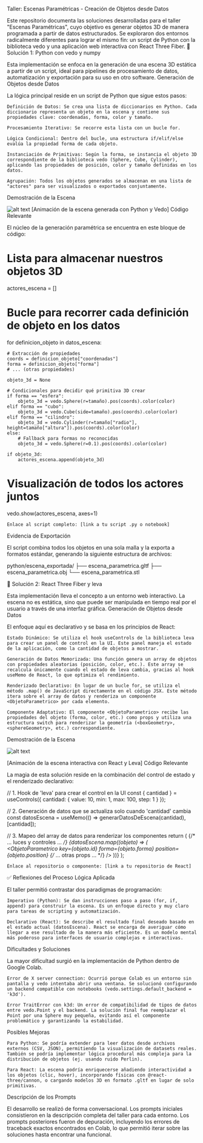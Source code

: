 Taller: Escenas Paramétricas - Creación de Objetos desde Datos

Este repositorio documenta las soluciones desarrolladas para el taller "Escenas Paramétricas", cuyo objetivo es generar objetos 3D de manera programada a partir de datos estructurados. Se exploraron dos entornos radicalmente diferentes para lograr el mismo fin: un script de Python con la biblioteca vedo y una aplicación web interactiva con React Three Fiber.
🔹 Solución 1: Python con vedo y numpy

Esta implementación se enfoca en la generación de una escena 3D estática a partir de un script, ideal para pipelines de procesamiento de datos, automatización y exportación para su uso en otro software.
Generación de Objetos desde Datos

La lógica principal reside en un script de Python que sigue estos pasos:

    Definición de Datos: Se crea una lista de diccionarios en Python. Cada diccionario representa un objeto en la escena y contiene sus propiedades clave: coordenadas, forma, color y tamaño.

    Procesamiento Iterativo: Se recorre esta lista con un bucle for.

    Lógica Condicional: Dentro del bucle, una estructura if/elif/else evalúa la propiedad forma de cada objeto.

    Instanciación de Primitivas: Según la forma, se instancia el objeto 3D correspondiente de la biblioteca vedo (Sphere, Cube, Cylinder), aplicando las propiedades de posición, color y tamaño definidas en los datos.

    Agrupación: Todos los objetos generados se almacenan en una lista de "actores" para ser visualizados o exportados conjuntamente.

Demostración de la Escena


![alt text](<resultado py.gif>)
[Animación de la escena generada con Python y Vedo]
Código Relevante

El núcleo de la generación paramétrica se encuentra en este bloque de código:

# Lista para almacenar nuestros objetos 3D
actores_escena = []

# Bucle para recorrer cada definición de objeto en los datos
for definicion_objeto in datos_escena:
    
    # Extracción de propiedades
    coords = definicion_objeto["coordenadas"]
    forma = definicion_objeto["forma"]
    # ... (otras propiedades)
    
    objeto_3d = None

    # Condicionales para decidir qué primitiva 3D crear
    if forma == "esfera":
        objeto_3d = vedo.Sphere(r=tamaño).pos(coords).color(color)
    elif forma == "cubo":
        objeto_3d = vedo.Cube(side=tamaño).pos(coords).color(color)
    elif forma == "cilindro":
        objeto_3d = vedo.Cylinder(r=tamaño["radio"], height=tamaño["altura"]).pos(coords).color(color)
    else:
        # Fallback para formas no reconocidas
        objeto_3d = vedo.Sphere(r=0.1).pos(coords).color(color)

    if objeto_3d:
        actores_escena.append(objeto_3d)

# Visualización de todos los actores juntos
vedo.show(actores_escena, axes=1)

    Enlace al script completo: [link a tu script .py o notebook]

Evidencia de Exportación

El script combina todos los objetos en una sola malla y la exporta a formatos estándar, generando la siguiente estructura de archivos:

python/escena_exportada/
├── escena_parametrica.gltf
├── escena_parametrica.obj
└── escena_parametrica.stl

🔹 Solución 2: React Three Fiber y leva

Esta implementación lleva el concepto a un entorno web interactivo. La escena no es estática, sino que puede ser manipulada en tiempo real por el usuario a través de una interfaz gráfica.
Generación de Objetos desde Datos

El enfoque aquí es declarativo y se basa en los principios de React:

    Estado Dinámico: Se utiliza el hook useControls de la biblioteca leva para crear un panel de control en la UI. Este panel maneja el estado de la aplicación, como la cantidad de objetos a mostrar.

    Generación de Datos Memorizada: Una función genera un array de objetos con propiedades aleatorias (posición, color, etc.). Este array se recalcula únicamente cuando el estado de leva cambia, gracias al hook useMemo de React, lo que optimiza el rendimiento.

    Renderizado Declarativo: En lugar de un bucle for, se utiliza el método .map() de JavaScript directamente en el código JSX. Este método itera sobre el array de datos y renderiza un componente <ObjetoParametrico> por cada elemento.

    Componente Adaptativo: El componente <ObjetoParametrico> recibe las propiedades del objeto (forma, color, etc.) como props y utiliza una estructura switch para renderizar la geometría (<boxGeometry>, <sphereGeometry>, etc.) correspondiente.

Demostración de la Escena

![alt text](<resultado three.gif>)

[Animación de la escena interactiva con React y Leva]
Código Relevante

La magia de esta solución reside en la combinación del control de estado y el renderizado declarativo:

// 1. Hook de 'leva' para crear el control en la UI
const { cantidad } = useControls({
  cantidad: { value: 10, min: 1, max: 100, step: 1 }
});

// 2. Generación de datos que se actualiza solo cuando 'cantidad' cambia
const datosEscena = useMemo(() => generarDatosDeEscena(cantidad), [cantidad]);

// 3. Mapeo del array de datos para renderizar los componentes
return (
  <Canvas>
    {/* ... luces y controles ... */}
    {datosEscena.map((objeto) => (
      <ObjetoParametrico
        key={objeto.id}
        forma={objeto.forma}
        position={objeto.position}
        {/* ... otras props ... */}
      />
    ))}
  </Canvas>
);

    Enlace al repositorio o componente: [link a tu repositorio de React]

✅ Reflexiones del Proceso
Lógica Aplicada

El taller permitió contrastar dos paradigmas de programación:

    Imperativo (Python): Se dan instrucciones paso a paso (for, if, append) para construir la escena. Es un enfoque directo y muy claro para tareas de scripting y automatización.

    Declarativo (React): Se describe el resultado final deseado basado en el estado actual (datosEscena). React se encarga de averiguar cómo llegar a ese resultado de la manera más eficiente. Es un modelo mental más poderoso para interfaces de usuario complejas e interactivas.

Dificultades y Soluciones

La mayor dificultad surgió en la implementación de Python dentro de Google Colab.

    Error de X server connection: Ocurrió porque Colab es un entorno sin pantalla y vedo intentaba abrir una ventana. Se solucionó configurando un backend compatible con notebooks (vedo.settings.default_backend = 'k3d').

    Error TraitError con k3d: Un error de compatibilidad de tipos de datos entre vedo.Point y el backend. La solución final fue reemplazar el Point por una Sphere muy pequeña, evitando así el componente problemático y garantizando la estabilidad.

Posibles Mejoras

    Para Python: Se podría extender para leer datos desde archivos externos (CSV, JSON), permitiendo la visualización de datasets reales. También se podría implementar lógica procedural más compleja para la distribución de objetos (ej. usando ruido Perlin).

    Para React: La escena podría enriquecerse añadiendo interactividad a los objetos (clic, hover), incorporando físicas con @react-three/cannon, o cargando modelos 3D en formato .gltf en lugar de solo primitivas.

Descripción de los Prompts

El desarrollo se realizó de forma conversacional. Los prompts iniciales consistieron en la descripción completa del taller para cada entorno. Los prompts posteriores fueron de depuración, incluyendo los errores de traceback exactos encontrados en Colab, lo que permitió iterar sobre las soluciones hasta encontrar una funcional.
